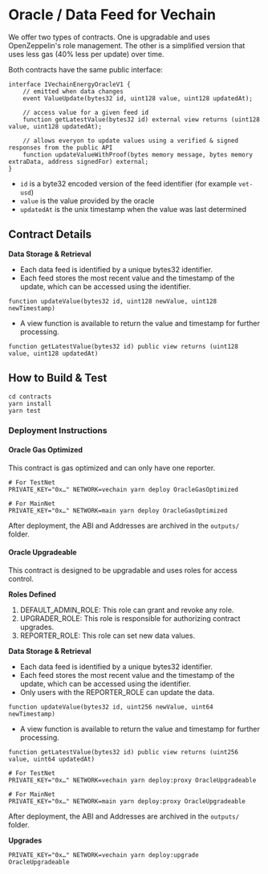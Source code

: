 # Oracle / Data Feed for Vechain

We offer two types of contracts. One is upgradable and uses OpenZeppelin's role management. The other is a simplified version that uses less gas (40% less per update) over time.

Both contracts have the same public interface:

```sol
interface IVechainEnergyOracleV1 {
    // emitted when data changes
    event ValueUpdate(bytes32 id, uint128 value, uint128 updatedAt);

    // access value for a given feed id
    function getLatestValue(bytes32 id) external view returns (uint128 value, uint128 updatedAt);

    // allows everyon to update values using a verified & signed responses from the public API
    function updateValueWithProof(bytes memory message, bytes memory extraData, address signedFor) external;
}
```

* `id` is a byte32 encoded version of the feed identifier (for example `vet-usd`)
* `value` is the value provided by the oracle
* `updatedAt` is the unix timestamp when the value was last determined

## Contract Details

**Data Storage & Retrieval**

- Each data feed is identified by a unique bytes32 identifier.
- Each feed stores the most recent value and the timestamp of the update, which can be accessed using the identifier.

```sol
function updateValue(bytes32 id, uint128 newValue, uint128 newTimestamp)
```

- A view function is available to return the value and timestamp for further processing.

```sol
function getLatestValue(bytes32 id) public view returns (uint128 value, uint128 updatedAt)
```

## How to Build & Test

```shell
cd contracts
yarn install
yarn test
```

### Deployment Instructions

#### Oracle Gas Optimized

This contract is gas optimized and can only have one reporter.

```shell
# For TestNet
PRIVATE_KEY="0x…" NETWORK=vechain yarn deploy OracleGasOptimized

# For MainNet
PRIVATE_KEY="0x…" NETWORK=main yarn deploy OracleGasOptimized
```

After deployment, the ABI and Addresses are archived in the `outputs/` folder.


####  Oracle Upgradeable

This contract is designed to be upgradable and uses roles for access control.

**Roles Defined**

1. DEFAULT_ADMIN_ROLE: This role can grant and revoke any role.
2. UPGRADER_ROLE: This role is responsible for authorizing contract upgrades.
3. REPORTER_ROLE: This role can set new data values.

**Data Storage & Retrieval**

- Each data feed is identified by a unique bytes32 identifier.
- Each feed stores the most recent value and the timestamp of the update, which can be accessed using the identifier.
- Only users with the REPORTER_ROLE can update the data.

```sol
function updateValue(bytes32 id, uint256 newValue, uint64 newTimestamp)
```

- A view function is available to return the value and timestamp for further processing.

```sol
function getLatestValue(bytes32 id) public view returns (uint256 value, uint64 updatedAt)
```

```shell
# For TestNet
PRIVATE_KEY="0x…" NETWORK=vechain yarn deploy:proxy OracleUpgradeable

# For MainNet
PRIVATE_KEY="0x…" NETWORK=main yarn deploy:proxy OracleUpgradeable
```

After deployment, the ABI and Addresses are archived in the `outputs/` folder.

**Upgrades**

```shell
PRIVATE_KEY="0x…" NETWORK=vechain yarn deploy:upgrade OracleUpgradeable
```
